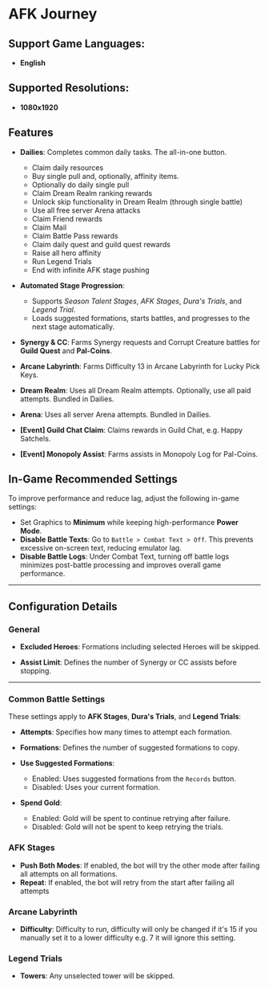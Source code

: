 # AFK Journey
## Support Game Languages:
- **English**

## Supported Resolutions:
- **1080x1920**

## Features
- **Dailies**: Completes common daily tasks. The all-in-one button.
  - Claim daily resources
  - Buy single pull and, optionally, affinity items.
  - Optionally do daily single pull
  - Claim Dream Realm ranking rewards
  - Unlock skip functionality in Dream Realm (through single battle)
  - Use all free server Arena attacks
  - Claim Friend rewards
  - Claim Mail
  - Claim Battle Pass rewards
  - Claim daily quest and guild quest rewards
  - Raise all hero affinity
  - Run Legend Trials
  - End with infinite AFK stage pushing

- **Automated Stage Progression**:
  - Supports *Season Talent Stages*, *AFK Stages*, *Dura's Trials*, and *Legend Trial*.
  - Loads suggested formations, starts battles, and progresses to the next stage automatically.

- **Synergy & CC**: Farms Synergy requests and Corrupt Creature battles for **Guild Quest** and **Pal-Coins**.

- **Arcane Labyrinth**: Farms Difficulty 13 in Arcane Labyrinth for Lucky Pick Keys.

- **Dream Realm**: Uses all Dream Realm attempts. Optionally, use all paid attempts. Bundled in Dailies.

- **Arena**: Uses all server Arena attempts. Bundled in Dailies.

- **[Event] Guild Chat Claim**: Claims rewards in Guild Chat, e.g. Happy Satchels.

- **[Event] Monopoly Assist**: Farms assists in Monopoly Log for Pal-Coins.

## In-Game Recommended Settings  

To improve performance and reduce lag, adjust the following in-game settings:  

- Set Graphics to **Minimum** while keeping high-performance **Power Mode**.  
- **Disable Battle Texts**: Go to `Battle > Combat Text > Off`. This prevents excessive on-screen text, reducing emulator lag.  
- **Disable Battle Logs**: Under Combat Text, turning off battle logs minimizes post-battle processing and improves overall game performance.  

---

## Configuration Details
### General

- **Excluded Heroes**: Formations including selected Heroes will be skipped.

- **Assist Limit**: Defines the number of Synergy or CC assists before stopping.
---

### Common Battle Settings

These settings apply to **AFK Stages**, **Dura's Trials**, and **Legend Trials**:

- **Attempts**: Specifies how many times to attempt each formation.

- **Formations**: Defines the number of suggested formations to copy.

- **Use Suggested Formations**:
  - Enabled: Uses suggested formations from the `Records` button.
  - Disabled: Uses your current formation.

- **Spend Gold**:
  - Enabled: Gold will be spent to continue retrying after failure.
  - Disabled: Gold will not be spent to keep retrying the trials.

### AFK Stages

- **Push Both Modes**: If enabled, the bot will try the other mode after failing all attempts on all formations.
- **Repeat**: If enabled, the bot will retry from the start after failing all attempts

### Arcane Labyrinth
- **Difficulty**: Difficulty to run, difficulty will only be changed if it's 15 if you manually set it to a lower difficulty e.g. 7 it will ignore this setting.

### Legend Trials

- **Towers**: Any unselected tower will be skipped.
